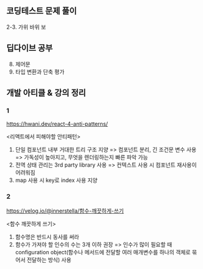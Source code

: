 ## 코딩테스트 문제 풀이

2-3. 가위 바위 보

## 딥다이브 공부

8. 제어문
9. 타입 변환과 단축 평가

## 개발 아티클 & 강의 정리

### 1

https://hwani.dev/react-4-anti-patterns/

<리액트에서 피해야할 안티패턴>

1. 단일 컴포넌트 내부 거대한 트리 구조 지양
   => 컴포넌트 분리, 긴 조건문 변수 사용
   => 가독성이 높아지고, 무엇을 렌더링하는지 빠른 파악 가능
2. 전역 상태 관리는 3rd party library 사용
   => 컨텍스트 사용 시 컴포넌트 재사용이 어려워짐
3. map 사용 시 key로 index 사용 지양

### 2

https://velog.io/@innerstella/함수-깨끗하게-쓰기

<함수 깨끗하게 쓰기>

1. 함수명은 반드시 동사를 써라
2. 함수가 가져야 할 인수의 수는 3개 이하 권장
   => 인수가 많이 필요할 때 configuration object(함수나 메서드에 전달할 여러 매개변수를 하나의 객체로 묶어서 전달하는 방식) 사용

